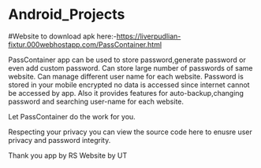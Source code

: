 # Android_Projects

#Website to download apk here:-https://liverpudlian-fixtur.000webhostapp.com/PassContainer.html

PassContainer app can be used to store password,generate password or even add custom password.
Can store large number of passwords of same website.
Can manage different user name for each website.
Password is stored in your mobile encrypted no data is accessed since internet cannot be accessed by app.
Also it provides features for auto-backup,changing password and searching user-name for each website.

Let PassContainer do the work for you.

Respecting your privacy you can view the source code here to enusre user privacy and password integrity.

Thank you app by RS
Website by UT
